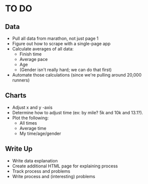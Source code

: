 # TO DO

## Data
* Pull all data from marathon, not just page 1
* Figure out how to scrape with a single-page app 
* Calculate averages of all data:
    * Finish time
    * Average pace
    * Age
    * (Gender isn't really hard; we can do that first)
* Automate those calculations (since we're pulling around 20,000 runners)

## Charts
* Adjust x and y -axis
* Determine how to adjust time (ex: by mile? 5k and 10k and 13.1?).
* Plot the following:
    * All times
    * Average time
    * My time/age/gender

## Write Up
* Write data explanation
* Create additional HTML page for explaining process
* Track process and problems
* Write process and (interesting) problems